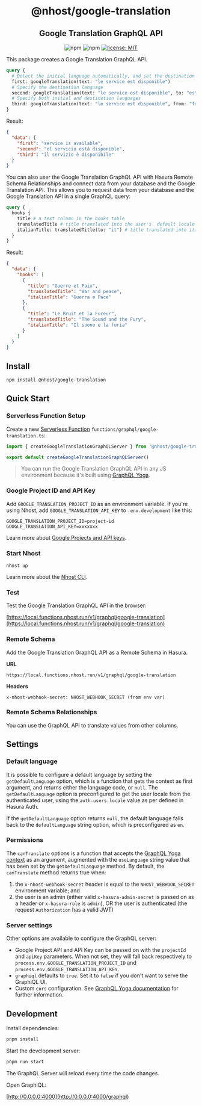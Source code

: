 <h1 align="center">@nhost/google-translation</h1>
<h2 align="center">Google Translation GraphQL API</h2>

<p align="center">
  <img alt="npm" src="https://img.shields.io/npm/v/@nhost/google-translation">
  <img alt="npm" src="https://img.shields.io/npm/dm/@nhost/google-translation">
  <a href="LICENSE">
    <img src="https://img.shields.io/badge/license-MIT-yellow.svg" alt="license: MIT" />
  </a>
</p>

This package creates a Google Translation GraphQL API.

```graphql
query {
  # Detect the initial language automatically, and set the destination language to the user's default, or the server's default
  first: googleTranslation(text: "le service est disponible")
  # Specify the destination language
  second: googleTranslation(text: "le service est disponible", to: "es")
  # Specify both initial and destination languages
  third: googleTranslation(text: "le service est disponible", from: "fr", to: "it")
}
```

Result:

```json
{
  "data": {
    "first": "service is available",
    "second": "el servicio está disponible",
    "third": "il servizio è disponibile"
  }
}
```

You can also user the Google Translation GraphQL API with Hasura Remote Schema Relationships and connect data from your database and the Google Translation API. This allows you to request data from your database and the Google Translation API in a single GraphQL query:

```graphql
query {
  books {
    title # a text column in the books table
    translatedTitle # title translated into the user's  default locale
    italianTitle: translatedTitle(to: "it") # title translated into italian
  }
}
```

Result:

```json
{
  "data": {
    "books": [
      {
        "title": "Guerre et Paix",
        "translatedTitle": "War and peace",
        "italianTitle": "Guerra e Pace"
      },
      {
        "title": "Le Bruit et la Fureur",
        "translatedTitle": "The Sound and the Fury",
        "italianTitle": "Il suono e la furia"
      }
    ]
  }
}
```

## Install

```bash
npm install @nhost/google-translation
```

## Quick Start

### Serverless Function Setup

Create a new [Serverless Function](https://docs.nhost.io/platform/serverless-functions) `functions/graphql/google-translation.ts`:

```js
import { createGoogleTranslationGraphQLServer } from '@nhost/google-translation'

export default createGoogleTranslationGraphQLServer()
```

> You can run the Google Translation GraphQL API in any JS environment because it's built using [GraphQL Yoga](https://github.com/dotansimha/graphql-yoga).

### Google Project ID and API Key

Add `GOOGLE_TRANSLATION_PROJECT_ID` as an environment variable. If you're using Nhost, add `GOOGLE_TRANSLATION_API_KEY` to `.env.development` like this:

```
GOOGLE_TRANSLATION_PROJECT_ID=project-id
GOOGLE_TRANSLATION_API_KEY=xxxxxxx
```

Learn more about [Google Projects and API keys](https://cloud.google.com/translate/docs/setup).

### Start Nhost

```
nhost up
```

Learn more about the [Nhost CLI](https://docs.nhost.io/platform/cli).

### Test

Test the Google Translation GraphQL API in the browser:

[https://local.functions.nhost.run/v1/graphql/google-translation](https://local.functions.nhost.run/v1/graphql/google-translation)

### Remote Schema

Add the Google Translation GraphQL API as a Remote Schema in Hasura.

**URL**

```
https://local.functions.nhost.run/v1/graphql/google-translation
```

**Headers**

```
x-nhost-webhook-secret: NHOST_WEBHOOK_SECRET (from env var)
```

### Remote Schema Relationships

You can use the GraphQL API to translate values from other columns.

## Settings

### Default language

It is possible to configure a default language by setting the `getDefaultLanguage` option, which is a function that gets the context as first argument, and returns either the language code, or `null`.
The `getDefaultLanguage` option is preconfigured to get the user locale from the authenticated user, using the `auth.users.locale` value as per defined in Hasura Auth.

If the `getDefaultLanguage` option returns `null`, the default language falls back to the `defaultLanguage` string option, which is preconfigured as `en`.

### Permissions

The `canTranslate` options is a function that accepts the [GraphQL Yoga context](https://www.the-guild.dev/graphql/yoga-server/docs/features/context#default-context) as an argument, augmented with the `useLanguage` string value that has been set by the `getDefaultLanguage` method.
By default, the `canTranslate` method returns true when:

1. the `x-nhost-webhook-secret` header is equal to the `NHOST_WEBHOOK_SECRET` environment variable; and
2. the user is an admin (either valid `x-hasura-admin-secret` is passed on as a header or `x-hasura-role` is `admin`), OR the user is authenticated (the request `Authorization` has a valid JWT)

### Server settings

Other options are available to configure the GraphQL server:

- Google Project API and API Key can be passed on with the `projectId` and `apiKey` parameters. When not set, they will fall back respectively to `process.env.GOOGLE_TRANSLATION_PROJECT_ID` and `process.env.GOOGLE_TRANSLATION_API_KEY`.
- `graphiql` defaults to `true`. Set it to `false` if you don't want to serve the GraphiQL UI.
- Custom `cors` configuration. See [GraphQL Yoga documentation](https://www.the-guild.dev/graphql/yoga-server/docs/features/cors) for further information.

## Development

Install dependencies:

```bash
pnpm install
```

Start the development server:

```bash
pnpm run start
```

The GraphQL Server will reload every time the code changes.

Open GraphiQL:

[http://0.0.0.0:4000](http://0.0.0.0:4000/graphql)
